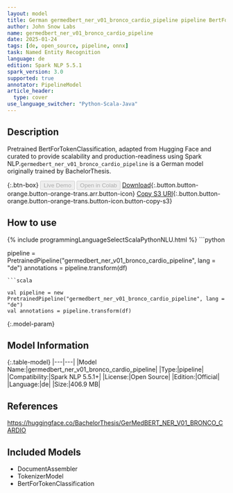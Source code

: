 ```yaml
---
layout: model
title: German germedbert_ner_v01_bronco_cardio_pipeline pipeline BertForTokenClassification from BachelorThesis
author: John Snow Labs
name: germedbert_ner_v01_bronco_cardio_pipeline
date: 2025-01-24
tags: [de, open_source, pipeline, onnx]
task: Named Entity Recognition
language: de
edition: Spark NLP 5.5.1
spark_version: 3.0
supported: true
annotator: PipelineModel
article_header:
  type: cover
use_language_switcher: "Python-Scala-Java"
---
```


## Description

Pretrained BertForTokenClassification, adapted from Hugging Face and curated to provide scalability and production-readiness using Spark NLP.`germedbert_ner_v01_bronco_cardio_pipeline` is a German model originally trained by BachelorThesis.

{:.btn-box}
<button class="button button-orange" disabled>Live Demo</button>
<button class="button button-orange" disabled>Open in Colab</button>
[Download](https://s3.amazonaws.com/auxdata.johnsnowlabs.com/public/models/germedbert_ner_v01_bronco_cardio_pipeline_de_5.5.1_3.0_1737719896815.zip){:.button.button-orange.button-orange-trans.arr.button-icon}
[Copy S3 URI](s3://auxdata.johnsnowlabs.com/public/models/germedbert_ner_v01_bronco_cardio_pipeline_de_5.5.1_3.0_1737719896815.zip){:.button.button-orange.button-orange-trans.button-icon.button-copy-s3}

## How to use



<div class="tabs-box" markdown="1">
{% include programmingLanguageSelectScalaPythonNLU.html %}
```python

pipeline = PretrainedPipeline("germedbert_ner_v01_bronco_cardio_pipeline", lang = "de")
annotations =  pipeline.transform(df)   

```
```scala

val pipeline = new PretrainedPipeline("germedbert_ner_v01_bronco_cardio_pipeline", lang = "de")
val annotations = pipeline.transform(df)

```
</div>

{:.model-param}
## Model Information

{:.table-model}
|---|---|
|Model Name:|germedbert_ner_v01_bronco_cardio_pipeline|
|Type:|pipeline|
|Compatibility:|Spark NLP 5.5.1+|
|License:|Open Source|
|Edition:|Official|
|Language:|de|
|Size:|406.9 MB|

## References

https://huggingface.co/BachelorThesis/GerMedBERT_NER_V01_BRONCO_CARDIO

## Included Models

- DocumentAssembler
- TokenizerModel
- BertForTokenClassification